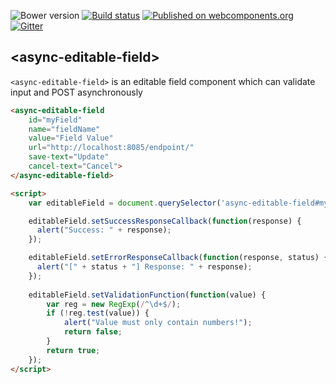 ![Bower version](https://img.shields.io/bower/v/async-editable-field.svg)
[![Build status](https://travis-ci.org/AqoviaElements/async-editable-field.svg?branch=master)](https://travis-ci.org/AqoviaElements/async-editable-field)
[![Published on webcomponents.org](https://img.shields.io/badge/webcomponents.org-published-blue.svg)](https://www.webcomponents.org/element/AqoviaElements/async-editable-field)
[![Gitter](https://badges.gitter.im/Join%20Chat.svg)](https://gitter.im/AqoviaElements/async-editable-field?utm_source=badge&utm_medium=badge&utm_campaign=pr-badge)

## &lt;async-editable-field&gt;

`<async-editable-field>` is an editable field component which can validate input and POST asynchronously

<!---
```
<custom-element-demo>
  <template>
    <script src="../webcomponentsjs/webcomponents-lite.js"></script>
    <link rel="import" href="async-editable-field.html">
    <style>
      async-editable-field {
        max-width: 200px;
        margin: auto;
        font-family: sans-serif;
        font-size: 14px;
      }
    </style>
    <next-code-block></next-code-block>
  </template>
</custom-element-demo>
```
-->
```html
<async-editable-field
    id="myField"
    name="fieldName"
    value="Field Value" 
    url="http://localhost:8085/endpoint/"
    save-text="Update"
    cancel-text="Cancel">
</async-editable-field>

<script>
    var editableField = document.querySelector('async-editable-field#myField');

    editableField.setSuccessResponseCallback(function(response) {
      alert("Success: " + response);
    });

    editableField.setErrorResponseCallback(function(response, status) {
      alert("[" + status + "] Response: " + response);
    });
        
    editableField.setValidationFunction(function(value) {
        var reg = new RegExp(/^\d+$/);
        if (!reg.test(value)) {
            alert("Value must only contain numbers!");
            return false;
        }
        return true;
    });
</script>
```
